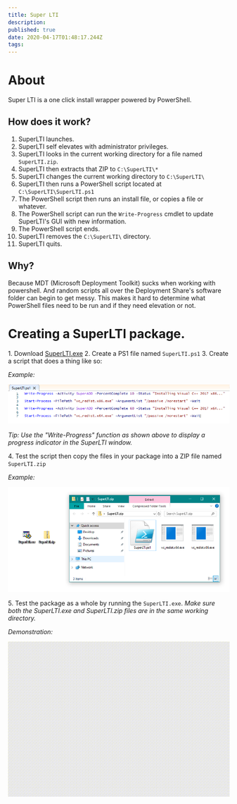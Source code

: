 ```yaml
---
title: Super LTI
description: 
published: true
date: 2020-04-17T01:48:17.244Z
tags: 
---
```


# About

Super LTI is a one click install wrapper powered by PowerShell.

## How does it work?

1. SuperLTI launches.
2. SuperLTI self elevates with administrator privileges.
3. SuperLTI looks in the current working directory for a file named `SuperLTI.zip`.
4. SuperLTI then extracts that ZIP to `C:\SuperLTI\*`
5. SuperLTI changes the current working directory to `C:\SuperLTI\`
6. SuperLTI then runs a PowerShell script located at `C:\SuperLTI\SuperLTI.ps1`
7. The PowerShell script then runs an install file, or copies a file or whatever.
8. The PowerShell script can run the `Write-Progress` cmdlet to update SuperLTI's GUI with new information.
9. The PowerShell script ends.
10. SuperLTI removes the `C:\SuperLTI\` directory.
11. SuperLTI quits.

## Why?

Because MDT (Microsoft Deployment Toolkit) sucks when working with powershell. And random scripts all over the Deployment Share's software folder can begin to get messy. This makes it hard to determine what PowerShell files need to be run and if they need elevation or not.

# Creating a SuperLTI package.

1\. Download [SuperLTI.exe](https://github.com/belowaverage-org/SuperLTI/releases)
2\. Create a PS1 file named `SuperLTI.ps1`
3\. Create a script that does a thing like so:

*Example:*

![1.png](/assets/software/supersuite/superlti/1.png)

*Tip: Use the "Write-Progress" function as shown above to display a progress indicator in the SuperLTI window.*

4\. Test the script then copy the files in your package into a ZIP file named `SuperLTI.zip`

*Example:*

![2.png](/assets/software/supersuite/superlti/2.png)

5\. Test the package as a whole by running the `SuperLTI.exe`. *Make sure both the SuperLTI.exe and SuperLTI.zip files are in the same working directory.*

*Demonstration:*

![superlti.gif](/assets/software/supersuite/superlti/superlti.gif)